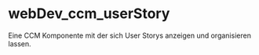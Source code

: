 # webDev_ccm_userStory
Eine CCM Komponente mit der sich User Storys anzeigen und organisieren lassen.
